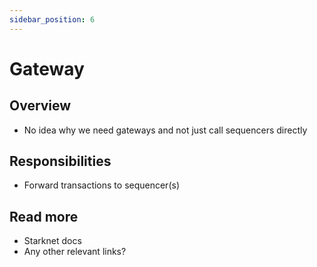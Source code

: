 ```yaml
---
sidebar_position: 6
---
```


# Gateway

## Overview

- No idea why we need gateways and not just call sequencers directly

## Responsibilities

- Forward transactions to sequencer(s)

## Read more

- Starknet docs
- Any other relevant links?
